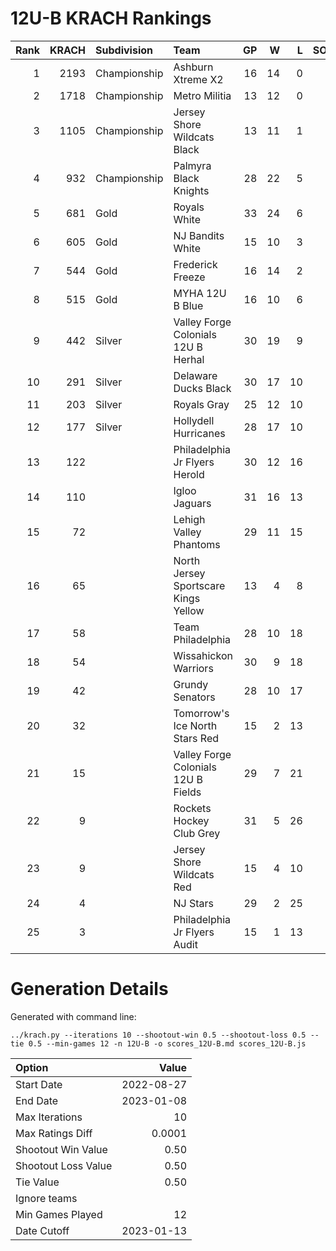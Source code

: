 # 12U-B KRACH Rankings
Rank|KRACH|Subdivision|Team|GP|W|L|SOW|SOL|T|SoS
---:|---:|:---|:---|---:|---:|---:|---:|---:|---:|---:
1|2193|Championship|Ashburn Xtreme X2|16|14|0|1|1|0|421
2|1718|Championship|Metro Militia|13|12|0|0|1|0|280
3|1105|Championship|Jersey Shore Wildcats Black|13|11|1|1|0|0|383
4|932|Championship|Palmyra Black Knights|28|22|5|0|1|0|444
5|681|Gold|Royals White|33|24|6|0|2|1|373
6|605|Gold|NJ Bandits White|15|10|3|1|1|0|436
7|544|Gold|Frederick Freeze|16|14|2|0|0|0|105
8|515|Gold|MYHA 12U B Blue|16|10|6|0|0|0|460
9|442|Silver|Valley Forge Colonials 12U B Herhal|30|19|9|1|1|0|449
10|291|Silver|Delaware Ducks Black|30|17|10|2|0|1|378
11|203|Silver|Royals Gray|25|12|10|1|2|0|393
12|177|Silver|Hollydell Hurricanes|28|17|10|1|0|0|333
13|122||Philadelphia Jr Flyers Herold|30|12|16|1|1|0|318
14|110||Igloo Jaguars|31|16|13|1|1|0|202
15|72||Lehigh Valley Phantoms|29|11|15|2|1|0|245
16|65||North Jersey Sportscare Kings Yellow|13|4|8|1|0|0|555
17|58||Team Philadelphia|28|10|18|0|0|0|339
18|54||Wissahickon Warriors|30|9|18|1|2|0|298
19|42||Grundy Senators|28|10|17|0|1|0|319
20|32||Tomorrow's Ice North Stars Red|15|2|13|0|0|0|577
21|15||Valley Forge Colonials 12U B Fields|29|7|21|1|0|0|212
22|9||Rockets Hockey Club Grey|31|5|26|0|0|0|316
23|9||Jersey Shore Wildcats Red|15|4|10|0|1|0|296
24|4||NJ Stars|29|2|25|2|0|0|238
25|3||Philadelphia Jr Flyers Audit|15|1|13|0|1|0|87
# Generation Details

Generated with command line:
```
../krach.py --iterations 10 --shootout-win 0.5 --shootout-loss 0.5 --tie 0.5 --min-games 12 -n 12U-B -o scores_12U-B.md scores_12U-B.js
```

| Option | Value |
| :----- | ----: |
| Start Date | 2022-08-27 |
| End Date | 2023-01-08 |
| Max Iterations | 10 |
| Max Ratings Diff | 0.0001 |
| Shootout Win Value | 0.50 |
| Shootout Loss Value | 0.50 |
| Tie Value | 0.50 |
| Ignore teams |  |
| Min Games Played | 12 |
| Date Cutoff | 2023-01-13 |

